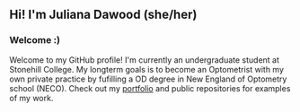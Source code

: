 ## Hi! I'm Juliana Dawood (she/her)

### Welcome :)

Welcome to my GitHub profile! I'm currently an undergraduate student at Stonehill College. My longterm goals is to become an Optometrist with my own private practice by fufilling a OD degree in New England of Optometry school (NECO). Check out my [portfolio](https://github.com/jdawood04/R-portfolio) and public repositories for examples of my work.

<!--
**jdawood04/jdawood04** is a ✨ _special_ ✨ repository because its `README.md` (this file) appears on your GitHub profile.

Here are some ideas to get you started:

- 🔭 I’m currently working on ...
- 🌱 I’m currently learning ...
- 👯 I’m looking to collaborate on ...
- 🤔 I’m looking for help with ...
- 💬 Ask me about ...
- 📫 How to reach me: ...
- 😄 Pronouns: ...
- ⚡ Fun fact: ...
-->
